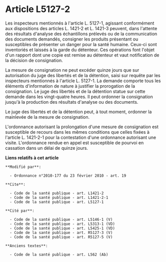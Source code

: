 # Article L5127-2

Les inspecteurs mentionnés à l'article L. 5127-1, agissant conformément aux dispositions des articles L. 1421-2 et L. 1421-3
peuvent, dans l'attente des résultats d'analyse des échantillons prélevés ou de la communication des documents demandés,
consigner les produits présentant ou susceptibles de présenter un danger pour la santé humaine. Ceux-ci sont inventoriés et
laissés à la garde du détenteur. Ces opérations font l'objet d'un rapport dont une copie est remise au détenteur et vaut
notification de la décision de consignation. 

La mesure de consignation ne peut excéder quinze jours que sur autorisation du juge des libertés et de la détention, saisi
sur requête par les inspecteurs mentionnés à l'article L. 5127-1. La demande comporte tous les éléments d'information de
nature à justifier la prorogation de la consignation. Le juge des libertés et de la détention statue sur cette demande dans
les vingt-quatre heures. Il peut ordonner la consignation jusqu'à la production des résultats d'analyse ou des documents. 

Le juge des libertés et de la détention peut, à tout moment, ordonner la mainlevée de la mesure de consignation.

L'ordonnance autorisant la prolongation d'une mesure de consignation est susceptible de recours dans les mêmes conditions que
celles fixées à l'article L. 1421-2-1 pour la contestation d'une ordonnance autorisant une visite. L'ordonnance rendue en
appel est susceptible de pourvoi en cassation dans un délai de quinze jours.

**Liens relatifs à cet article**

	**Modifié par**:

	  - Ordonnance n°2010-177 du 23 février 2010 - art. 19

	**Cite**:

	  - Code de la santé publique - art. L1421-2
	  - Code de la santé publique - art. L1421-2-1
	  - Code de la santé publique - art. L5127-1

	**Cité par**:

	  - Code de la santé publique - art. L5146-1 (V)
	  - Code de la santé publique - art. L5313-1 (VD)
	  - Code de la santé publique - art. L5425-1 (VD)
	  - Code de la santé publique - art. R5127-3 (V)
	  - Code de la santé publique - art. R5127-5 (V)

	**Anciens textes**:

	  - Code de la santé publique - art. L562 (Ab)
